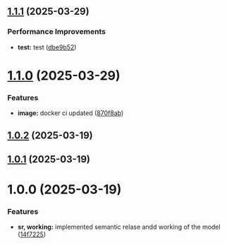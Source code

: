 ## [1.1.1](https://github.com/leocodeio-chatpilot/chatpilot-py-m/compare/v1.1.0...v1.1.1) (2025-03-29)


### Performance Improvements

* **test:** test ([dbe9b52](https://github.com/leocodeio-chatpilot/chatpilot-py-m/commit/dbe9b52104a8293cb197eb0bab4112b9f68417b6))

# [1.1.0](https://github.com/leocodeio-chatpilot/chatpilot-py-m/compare/v1.0.2...v1.1.0) (2025-03-29)


### Features

* **image:** docker ci updated ([870f8ab](https://github.com/leocodeio-chatpilot/chatpilot-py-m/commit/870f8ab461bb4a51cd97738ea32cf16cfa3446c3))

## [1.0.2](https://github.com/leocodeio-chatpilot/chatpilot-py-m/compare/v1.0.1...v1.0.2) (2025-03-19)

## [1.0.1](https://github.com/leocodeio-chatpilot/chatpilot-py-m/compare/v1.0.0...v1.0.1) (2025-03-19)

# 1.0.0 (2025-03-19)


### Features

* **sr, working:** implemented semantic relase andd working of the model ([14f7225](https://github.com/leocodeio-chatpilot/chatpilot-py-m/commit/14f72255dcc779b2d82cc5dbae97043426bf991e))
